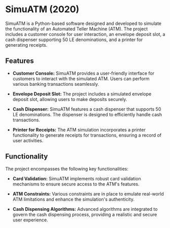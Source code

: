 # SimuATM (2020)

SimuATM is a Python-based software designed and developed to simulate the functionality of an Automated Teller Machine (ATM). The project includes a customer console for user interaction, an envelope deposit slot, a cash dispenser supporting 50 LE denominations, and a printer for generating receipts.

## Features

- **Customer Console:** SimuATM provides a user-friendly interface for customers to interact with the simulated ATM. Users can perform various banking transactions seamlessly.

- **Envelope Deposit Slot:** The project includes a simulated envelope deposit slot, allowing users to make deposits securely.

- **Cash Dispenser:** SimuATM features a cash dispenser that supports 50 LE denominations. The dispenser is designed to efficiently handle cash transactions.

- **Printer for Receipts:** The ATM simulation incorporates a printer functionality to generate receipts for transactions, ensuring a record of user activities.

## Functionality

The project encompasses the following key functionalities:

- **Card Validation:** SimuATM implements robust card validation mechanisms to ensure secure access to the ATM's features.

- **ATM Constraints:** Various constraints are in place to emulate real-world ATM limitations and enhance the simulation's authenticity.

- **Cash Dispensing Algorithms:** Advanced algorithms are integrated to govern the cash dispensing process, providing a realistic and secure user experience.
